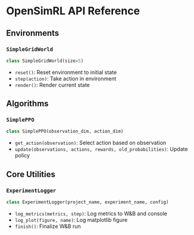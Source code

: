 # OpenSimRL API Reference

## Environments
### `SimpleGridWorld`
```python
class SimpleGridWorld(size=5)
```
- `reset()`: Reset environment to initial state
- `step(action)`: Take action in environment
- `render()`: Render current state

## Algorithms
### `SimplePPO`
```python
class SimplePPO(observation_dim, action_dim)
```
- `get_action(observation)`: Select action based on observation
- `update(observations, actions, rewards, old_probabilities)`: Update policy

## Core Utilities
### `ExperimentLogger`
```python
class ExperimentLogger(project_name, experiment_name, config)
```
- `log_metrics(metrics, step)`: Log metrics to W&B and console
- `log_plot(figure, name)`: Log matplotlib figure
- `finish()`: Finalize W&B run
